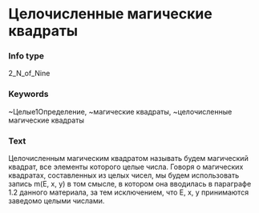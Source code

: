 # Целочисленные магические квадраты
### Info type
2_N_of_Nine
### Keywords
~Целые1Определение, ~магические квадраты, ~целочисленные магические квадраты
### Text
Целочисленным магическим квадратом называть будем магический квадрат, все элементы которого целые числа. Говоря о магических квадратах, составленных из целых чисел, мы будем использовать запись m(E, x, y) в том смысле, в котором она вводилась в параграфе 1.2 данного материала, за тем исключением, что E, x, y принимаются заведомо целыми числами.
```
